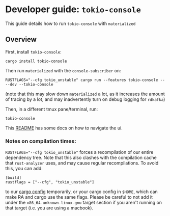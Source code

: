 # Developer guide: `tokio-console`

This guide details how to run `tokio-console` with `materialized`

## Overview

First, install `tokio-console`:

```
cargo install tokio-console
```

Then run `materialized` with the `console-subscriber` on:

```
RUSTFLAGS="--cfg tokio_unstable" cargo run --features tokio-console -- --dev --tokio-console
```

(note that this may slow down `materialized` a lot, as it increases the amount of tracing by a lot,
and may inadvertently turn on debug logging for `rdkafka`)

Then, in a different tmux pane/terminal, run:

```
tokio-console
```

This [README] has some docs on how to navigate the ui.

[README]: https://github.com/tokio-rs/console/tree/main/tokio-console

### Notes on compilation times:

`RUSTFLAGS="--cfg tokio_unstable"` forces a recompilation of our entire dependency tree.
Note that this also clashes with the compilation cache that `rust-analyzer` uses, and may
cause regular recompilations. To avoid this, you can add:

```
[build]
rustflags = ["--cfg", "tokio_unstable"]
```

to our [cargo config] temporarily, or your cargo config in `$HOME`, which can make RA and cargo use the same flags.
Please be careful to not add it under the `x86_64-unknown-linux-gnu` target section if you
aren't running on that target (i.e. you are using a macbook).

[cargo config]: https://github.com/MaterializeInc/materialize/blob/main/.cargo/config
